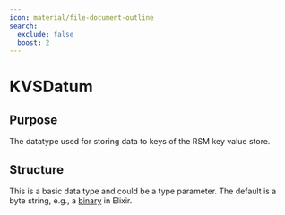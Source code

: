 ```yaml
---
icon: material/file-document-outline
search:
  exclude: false
  boost: 2
---
```


# KVSDatum

## Purpose

The datatype used for storing data to keys of the RSM key value store.

## Structure

This is a basic data type and could be a type parameter.
The default is a byte string,
e.g., a [binary](
    https://hexdocs.pm/elixir/binaries-strings-and-charlists.html#binaries)
in Elixir.
